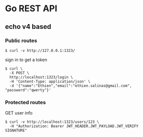 # Go REST API
## echo v4 based

### Public routes

```
$ curl -v http://127.0.0.1:1323/
```
sign in to get a token
```
$ curl \
  -X POST \
  http://localhost:1323/login \
  -H 'Content-Type: application/json' \
  -d '{"name":"Ethien","email":"ethien.salinas@gmail.com", "password":"qwerty"}'
```
### Protected routes
GET user info
```
$ curl -v http://localhost:1323/users/123 \
  -H "Authorization: Bearer JWT_HEADER.JWT_PAYLOAD.JWT_VERIFY SIGNATURE"
```